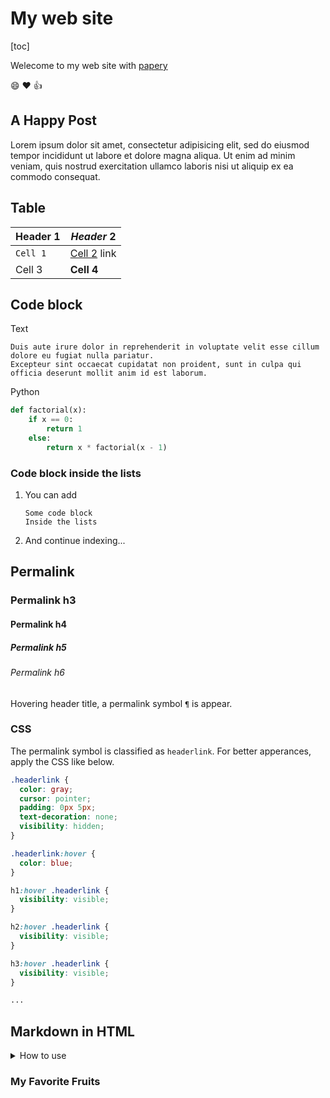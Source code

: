 # My web site

[toc]

Welecome to my web site with [papery](http://github.com/withletters/papery)

:smile: :heart: :thumbsup:

## A Happy Post

Lorem ipsum dolor sit amet, consectetur adipisicing elit, sed do eiusmod tempor incididunt ut labore et dolore magna aliqua.
Ut enim ad minim veniam, quis nostrud exercitation ullamco laboris nisi ut aliquip ex ea commodo consequat.

## Table

| Header 1 | *Header* 2 |
| -------- | -------- |
| `Cell 1` | [Cell 2](http://example.com) link |
| Cell 3 | **Cell 4** |


## Code block

Text

``` text
Duis aute irure dolor in reprehenderit in voluptate velit esse cillum dolore eu fugiat nulla pariatur.
Excepteur sint occaecat cupidatat non proident, sunt in culpa qui officia deserunt mollit anim id est laborum.
```

Python

``` python
def factorial(x):
    if x == 0:
        return 1
    else:
        return x * factorial(x - 1)
```

### Code block inside the lists

1. You can add

    ``` text
    Some code block
    Inside the lists
    ```

2. And continue indexing...

## Permalink

### Permalink h3

#### Permalink h4

##### Permalink h5

###### Permalink h6

Hovering header title, a permalink symbol `¶` is appear.

### CSS

The permalink symbol is classified as `headerlink`. For better apperances, apply the CSS like below.

``` css
.headerlink {
  color: gray;
  cursor: pointer;
  padding: 0px 5px;
  text-decoration: none;
  visibility: hidden;
}

.headerlink:hover {
  color: blue;
}

h1:hover .headerlink {
  visibility: visible;
}

h2:hover .headerlink {
  visibility: visible;
}

h3:hover .headerlink {
  visibility: visible;
}

...

```

## Markdown in HTML

<details markdown="block">
<summary> How to use </summary>

#### Markdown text

- A *Markdown* text
- Here is a example with `details` element

    ``` html
    <details markdown="block">
    <summary> Example </summary>

    #### Example

    Some Markdown text...
    </details>
    ```
</details>

### My Favorite Fruits
